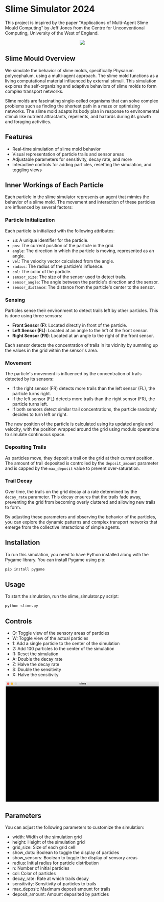 # Slime Simulator 2024

This project is inspired by the paper "Applications of Multi-Agent Slime Mould Computing" by Jeff Jones from the Centre for Unconventional Computing, University of the West of England.

<p align="center">
    <img src="resources/slime.gif" width="500" />
</p>

## Slime Mould Overview

We simulate the behavior of slime molds, specifically Physarum polycephalum, using a multi-agent approach. The slime mold functions as a living computational material influenced by external stimuli. This simulation explores the self-organizing and adaptive behaviors of slime molds to form complex transport networks.

Slime molds are fascinating single-celled organisms that can solve complex problems such as finding the shortest path in a maze or optimizing networks. The slime mold adapts its body plan in response to environmental stimuli like nutrient attractants, repellents, and hazards during its growth and foraging activities.

## Features

- Real-time simulation of slime mold behavior
- Visual representation of particle trails and sensor areas
- Adjustable parameters for sensitivity, decay rate, and more
- Interactive controls for adding particles, resetting the simulation, and toggling views

## Inner Workings of Each Particle

Each particle in the slime simulator represents an agent that mimics the behavior of a slime mold. The movement and interaction of these particles are influenced by several factors:

### Particle Initialization

Each particle is initialized with the following attributes:
- `id`: A unique identifier for the particle.
- `pos`: The current position of the particle in the grid.
- `angle`: The direction in which the particle is moving, represented as an angle.
- `vel`: The velocity vector calculated from the angle.
- `radius`: The radius of the particle's influence.
- `col`: The color of the particle.
- `sensor_size`: The size of the sensor used to detect trails.
- `sensor_angle`: The angle between the particle's direction and the sensor.
- `sensor_distance`: The distance from the particle's center to the sensor.

### Sensing

Particles sense their environment to detect trails left by other particles. This is done using three sensors:
- **Front Sensor (F)**: Located directly in front of the particle.
- **Left Sensor (FL)**: Located at an angle to the left of the front sensor.
- **Right Sensor (FR)**: Located at an angle to the right of the front sensor.

Each sensor detects the concentration of trails in its vicinity by summing up the values in the grid within the sensor's area.

### Movement

The particle's movement is influenced by the concentration of trails detected by its sensors:
- If the right sensor (FR) detects more trails than the left sensor (FL), the particle turns right.
- If the left sensor (FL) detects more trails than the right sensor (FR), the particle turns left.
- If both sensors detect similar trail concentrations, the particle randomly decides to turn left or right.

The new position of the particle is calculated using its updated angle and velocity, with the position wrapped around the grid using modulo operations to simulate continuous space.

### Depositing Trails

As particles move, they deposit a trail on the grid at their current position. The amount of trail deposited is controlled by the `deposit_amount` parameter and is capped by the `max_deposit` value to prevent over-saturation.

### Trail Decay

Over time, the trails on the grid decay at a rate determined by the `decay_rate` parameter. This decay ensures that the trails fade away, preventing the grid from becoming overly cluttered and allowing new trails to form.

By adjusting these parameters and observing the behavior of the particles, you can explore the dynamic patterns and complex transport networks that emerge from the collective interactions of simple agents.

## Installation

To run this simulation, you need to have Python installed along with the Pygame library. You can install Pygame using pip:

```bash
pip install pygame
```

## Usage

To start the simulation, run the slime_simulator.py script:

```bash
python slime.py
```

## Controls
- Q: Toggle view of the sensory areas of particles
- W: Toggle view of the actual particles
- 1: Add a single particle to the center of the simulation
- 2: Add 100 particles to the center of the simulation
- R: Reset the simulation
- A: Double the decay rate
- Z: Halve the decay rate
- S: Double the sensitivity
- X: Halve the sensitivity

<p align="center">
    <img src="resources/balls.gif" width="500" />
</p>

## Parameters

You can adjust the following parameters to customize the simulation:

- width: Width of the simulation grid
- height: Height of the simulation grid
- grid_size: Size of each grid cell
- show_dots: Boolean to toggle the display of particles
- show_sensors: Boolean to toggle the display of sensory areas
- radius: Initial radius for particle distribution
- n: Number of initial particles
- col: Color of particles
- decay_rate: Rate at which trails decay
- sensitivity: Sensitivity of particles to trails
- max_deposit: Maximum deposit amount for trails
- deposit_amount: Amount deposited by particles
